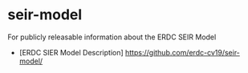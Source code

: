 # seir-model
For publicly releasable information about the ERDC SEIR Model

* [ERDC SIER Model Description] https://github.com/erdc-cv19/seir-model/
